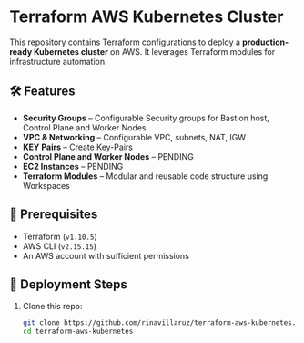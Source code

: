 # Terraform AWS Kubernetes Cluster

This repository contains Terraform configurations to deploy a **production-ready Kubernetes cluster** on AWS. It leverages Terraform modules for infrastructure automation.

## 🛠️ Features
- **Security Groups** – Configurable Security groups for Bastion host, Control Plane and Worker Nodes
- **VPC & Networking** – Configurable VPC, subnets, NAT, IGW
- **KEY Pairs** – Create Key-Pairs
- **Control Plane and Worker Nodes** – PENDING
- **EC2 Instances** –  PENDING
- **Terraform Modules** – Modular and reusable code structure using Workspaces

## 📌 Prerequisites
- Terraform (`v1.10.5`)
- AWS CLI (`v2.15.15`)
- An AWS account with sufficient permissions

## 🚀 Deployment Steps
1. Clone this repo:
   ```sh
   git clone https://github.com/rinavillaruz/terraform-aws-kubernetes.git
   cd terraform-aws-kubernetes